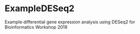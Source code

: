 # ExampleDESeq2
Example differential gene expression analysis using DESeq2 for Bioinformatics Workshop 2019
